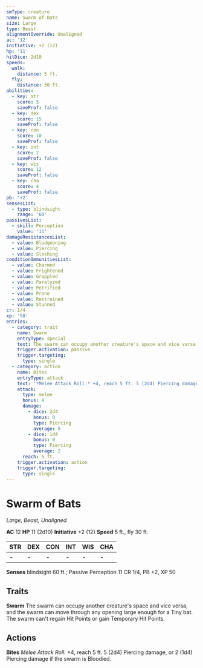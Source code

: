 ```yaml
---
smType: creature
name: Swarm of Bats
size: Large
type: Beast
alignmentOverride: Unaligned
ac: '12'
initiative: +2 (12)
hp: '11'
hitDice: 2d10
speeds:
  walk:
    distance: 5 ft.
  fly:
    distance: 30 ft.
abilities:
  - key: str
    score: 5
    saveProf: false
  - key: dex
    score: 15
    saveProf: false
  - key: con
    score: 10
    saveProf: false
  - key: int
    score: 2
    saveProf: false
  - key: wis
    score: 12
    saveProf: false
  - key: cha
    score: 4
    saveProf: false
pb: '+2'
sensesList:
  - type: blindsight
    range: '60'
passivesList:
  - skill: Perception
    value: '11'
damageResistancesList:
  - value: Bludgeoning
  - value: Piercing
  - value: Slashing
conditionImmunitiesList:
  - value: Charmed
  - value: Frightened
  - value: Grappled
  - value: Paralyzed
  - value: Petrified
  - value: Prone
  - value: Restrained
  - value: Stunned
cr: 1/4
xp: '50'
entries:
  - category: trait
    name: Swarm
    entryType: special
    text: The swarm can occupy another creature's space and vice versa, and the swarm can move through any opening large enough for a Tiny bat. The swarm can't regain Hit Points or gain Temporary Hit Points.
    trigger.activation: passive
    trigger.targeting:
      type: single
  - category: action
    name: Bites
    entryType: attack
    text: '*Melee Attack Roll:* +4, reach 5 ft. 5 (2d4) Piercing damage, or 2 (1d4) Piercing damage if the swarm is Bloodied.'
    attack:
      type: melee
      bonus: 4
      damage:
        - dice: 2d4
          bonus: 0
          type: Piercing
          average: 5
        - dice: 1d4
          bonus: 0
          type: Piercing
          average: 2
      reach: 5 ft.
    trigger.activation: action
    trigger.targeting:
      type: single
---
```


# Swarm of Bats
*Large, Beast, Unaligned*

**AC** 12
**HP** 11 (2d10)
**Initiative** +2 (12)
**Speed** 5 ft., fly 30 ft.

| STR | DEX | CON | INT | WIS | CHA |
| --- | --- | --- | --- | --- | --- |
| - | - | - | - | - | - |

**Senses** blindsight 60 ft.; Passive Perception 11
CR 1/4, PB +2, XP 50

## Traits

**Swarm**
The swarm can occupy another creature's space and vice versa, and the swarm can move through any opening large enough for a Tiny bat. The swarm can't regain Hit Points or gain Temporary Hit Points.

## Actions

**Bites**
*Melee Attack Roll:* +4, reach 5 ft. 5 (2d4) Piercing damage, or 2 (1d4) Piercing damage if the swarm is Bloodied.
